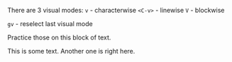 There are 3 visual modes:
`v` - characterwise
`<C-v>` - linewise
`V` - blockwise

`gv` - reselect last visual mode

Practice those on this block of text.

This is some text.
Another one is right here.

